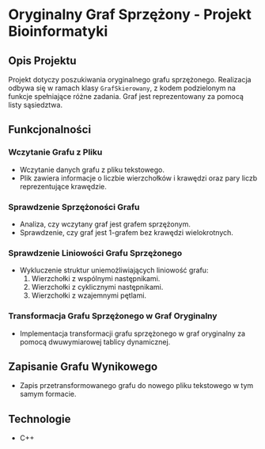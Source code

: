# Oryginalny Graf Sprzężony - Projekt Bioinformatyki


## Opis Projektu
Projekt dotyczy poszukiwania oryginalnego grafu sprzężonego. Realizacja odbywa się w ramach klasy `GrafSkierowany`, z kodem podzielonym na funkcje spełniające różne zadania. Graf jest reprezentowany za pomocą listy sąsiedztwa.

## Funkcjonalności

### Wczytanie Grafu z Pliku
- Wczytanie danych grafu z pliku tekstowego.
- Plik zawiera informacje o liczbie wierzchołków i krawędzi oraz pary liczb reprezentujące krawędzie.

### Sprawdzenie Sprzężoności Grafu
- Analiza, czy wczytany graf jest grafem sprzężonym.
- Sprawdzenie, czy graf jest 1-grafem bez krawędzi wielokrotnych.

### Sprawdzenie Liniowości Grafu Sprzężonego
- Wykluczenie struktur uniemożliwiających liniowość grafu:
  1. Wierzchołki z wspólnymi następnikami.
  2. Wierzchołki z cyklicznymi następnikami.
  3. Wierzchołki z wzajemnymi pętlami.

### Transformacja Grafu Sprzężonego w Graf Oryginalny
- Implementacja transformacji grafu sprzężonego w graf oryginalny za pomocą dwuwymiarowej tablicy dynamicznej.

## Zapisanie Grafu Wynikowego
- Zapis przetransformowanego grafu do nowego pliku tekstowego w tym samym formacie.

## Technologie
- C++

